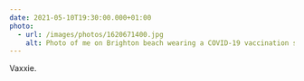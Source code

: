 ```yaml
---
date: 2021-05-10T19:30:00.000+01:00
photo:
  - url: /images/photos/1620671400.jpg
    alt: Photo of me on Brighton beach wearing a COVID-19 vaccination sticker.
---
```

Vaxxie.
